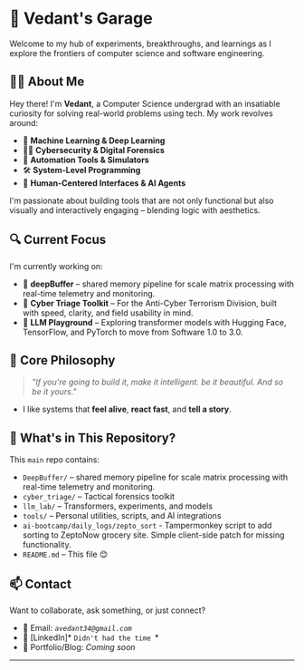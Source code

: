 # 🚀 Vedant's Garage

Welcome to my hub of experiments, breakthroughs, and learnings as I explore the frontiers of computer science and software engineering.

## 👨‍💻 About Me

Hey there! I'm **Vedant**, a Computer Science undergrad with an insatiable curiosity for solving real-world problems using tech. My work revolves around:

- 🧠 **Machine Learning & Deep Learning**
- 🕵️‍♂️ **Cybersecurity & Digital Forensics**
- 🧰 **Automation Tools & Simulators**
- 🛠️ **System-Level Programming**
- 🎨 **Human-Centered Interfaces & AI Agents**

I'm passionate about building tools that are not only functional but also visually and interactively engaging – blending logic with aesthetics.

## 🔍 Current Focus

I'm currently working on:

- 🤖 **deepBuffer** – shared memory pipeline for scale matrix processing with real-time telemetry and monitoring. 
- 🔐 **Cyber Triage Toolkit** – For the Anti-Cyber Terrorism Division, built with speed, clarity, and field usability in mind.
- 🧠 **LLM Playground** – Exploring transformer models with Hugging Face, TensorFlow, and PyTorch to move from Software 1.0 to 3.0.

## 🧪 Core Philosophy

> _"If you're going to build it, make it intelligent. be it beautiful. And so be it yours."_  
- I like systems that **feel alive**, **react fast**, and **tell a story**.

## 📂 What's in This Repository?

This `main` repo contains:

- `DeepBuffer/` – shared memory pipeline for scale matrix processing with real-time telemetry and monitoring. 
- `cyber_triage/` – Tactical forensics toolkit
- `llm_lab/` – Transformers, experiments, and models
- `tools/` – Personal utilities, scripts, and AI integrations
- `ai-bootcamp/daily_logs/zepto_sort` - Tampermonkey script to add sorting to ZeptoNow grocery site. Simple client-side patch for missing functionality.  
- `README.md` – This file 😊

## 📫 Contact

Want to collaborate, ask something, or just connect?

- 📧 Email: *`avedant34@gmail.com`*
- 💼 [LinkedIn]* `Didn't had the time `*
- 🧠 Portfolio/Blog: *Coming soon*

---

